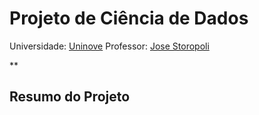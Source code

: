 # Projeto de Ciência de Dados

Universidade: [Uninove](https://www.uninove.br/)
Professor: [Jose Storopoli](https://github.com/storopoli)

**

## Resumo do Projeto
